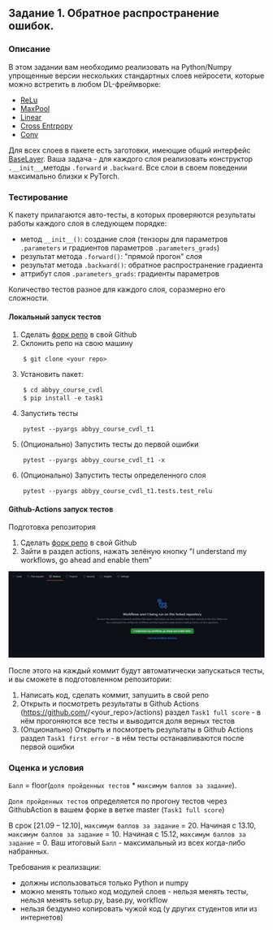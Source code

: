 ## Задание 1. Обратное распространение ошибок.

### Описание
В этом задании вам необходимо реализовать на Python/Numpy упрощенные версии нескольких стандартных слоев нейросети, которые можно встретить в любом DL-фреймворке:
* [ReLu](https://pytorch.org/docs/stable/generated/torch.nn.ReLU.html)
* [MaxPool](https://pytorch.org/docs/stable/generated/torch.nn.MaxPool2d.html)
* [Linear](https://pytorch.org/docs/stable/generated/torch.nn.Linear.html)
* [Cross Entrpopy](https://pytorch.org/docs/stable/generated/torch.nn.LogSoftmax.html#torch.nn.LogSoftmax)
* [Conv](https://pytorch.org/docs/stable/generated/torch.nn.Conv2d.html)

Для всех слоев в пакете есть заготовки, имеющие общий интерфейс [BaseLayer](../task1/abbyy_course_cvdl_t1/base.py). Ваша задача - для каждого слоя реализовать конструктор `.__init__`,методы `.forward` и `.backward`. Все слои в своем поведении максимально близки к PyTorch.

### Тестирование
К пакету прилагаются авто-тесты, в которых проверяются результаты работы каждого слоя в следующем порядке:
* метод `__init__()`: создание слоя (тензоры для параметров `.parameters` и градиентов параметров `.parameters_grads`)
* результат метода `.forward()`: "прямой прогон" слоя
* результат метода `.backward()`: обратное распространение градиента
* аттрибут слоя `.parameters_grads`: градиенты параметров

Количество тестов разное для каждого слоя, соразмерно его сложности.

#### Локальный запуск тестов
1. Сделать [форк репо](https://docs.github.com/en/get-started/quickstart/fork-a-repo) в свой Github
2. Склонить репо на свою машину
```
    $ git clone <your repo>
```
3. Установить пакет:
```
    $ cd abbyy_course_cvdl
    $ pip install -e task1
```
4. Запустить тесты
```
    pytest --pyargs abbyy_course_cvdl_t1

```
5. (Опционально) Запустить тесты до первой ошибки
```
    pytest --pyargs abbyy_course_cvdl_t1 -x

```
6. (Опционально) Запустить тесты определенного слоя
```
    pytest --pyargs abbyy_course_cvdl_t1.tests.test_relu

```


#### Github-Actions запуск тестов
Подготовка репозитория
1. Сделать [форк репо](https://docs.github.com/en/get-started/quickstart/fork-a-repo) в свой Github
2. Зайти в раздел actions, нажать зелёную кнопку "I understand my workflows, go ahead and enable them"

!["Button"](assets/EnableActions.jpg "Button")

После этого на каждый коммит будут автоматически запускаться тесты, и вы сможете в подготовленном репозитории:
1. Написать код, сделать коммит, запушить в свой репо
2. Открыть и посмотреть результаты в Github Actions (https://github.com/<you>/<your_repo>/actions) раздел `Task1 full score` - в нём прогоняются все тесты и выводится доля верных тестов
2. (Опционально) Открыть и посмотреть результаты в Github Actions раздел `Task1 first error` - в нём тесты останавливаются после первой ошибки


### Оценка и условия
`Балл` = floor(`доля пройденных тестов` * `максимум баллов за задание`).

`Доля пройденных тестов` определяется по прогону тестов через GithubAction в вашем форке в ветке master (`Task1 full score`)

В срок [21.09 – 12.10], `максимум баллов за задание` = 20. Начиная с 13.10, `максимум баллов за задание` = 10. Начиная с 15.12, `максимум баллов за задание` = 0.
Ваш итоговый `Балл` - максимальный из всех когда-либо набранных.

Требования к реализации:
- должны использоватьcя только Python и numpy
- можно менять только код модулей слоев - нельзя менять тесты, нельзя менять setup.py, base.py, workflow
- нельзя бездумно копировать чужой код (у других студентов или из интернетов)
